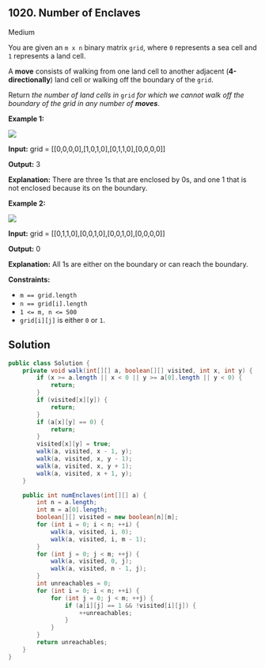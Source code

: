 ## 1020\. Number of Enclaves

Medium

You are given an `m x n` binary matrix `grid`, where `0` represents a sea cell and `1` represents a land cell.

A **move** consists of walking from one land cell to another adjacent (**4-directionally**) land cell or walking off the boundary of the `grid`.

Return _the number of land cells in_ `grid` _for which we cannot walk off the boundary of the grid in any number of **moves**_.

**Example 1:**

![](https://assets.leetcode.com/uploads/2021/02/18/enclaves1.jpg)

**Input:** grid = [[0,0,0,0],[1,0,1,0],[0,1,1,0],[0,0,0,0]]

**Output:** 3

**Explanation:** There are three 1s that are enclosed by 0s, and one 1 that is not enclosed because its on the boundary.

**Example 2:**

![](https://assets.leetcode.com/uploads/2021/02/18/enclaves2.jpg)

**Input:** grid = [[0,1,1,0],[0,0,1,0],[0,0,1,0],[0,0,0,0]]

**Output:** 0

**Explanation:** All 1s are either on the boundary or can reach the boundary.

**Constraints:**

*   `m == grid.length`
*   `n == grid[i].length`
*   `1 <= m, n <= 500`
*   `grid[i][j]` is either `0` or `1`.

## Solution

```java
public class Solution {
    private void walk(int[][] a, boolean[][] visited, int x, int y) {
        if (x >= a.length || x < 0 || y >= a[0].length || y < 0) {
            return;
        }
        if (visited[x][y]) {
            return;
        }
        if (a[x][y] == 0) {
            return;
        }
        visited[x][y] = true;
        walk(a, visited, x - 1, y);
        walk(a, visited, x, y - 1);
        walk(a, visited, x, y + 1);
        walk(a, visited, x + 1, y);
    }

    public int numEnclaves(int[][] a) {
        int n = a.length;
        int m = a[0].length;
        boolean[][] visited = new boolean[n][m];
        for (int i = 0; i < n; ++i) {
            walk(a, visited, i, 0);
            walk(a, visited, i, m - 1);
        }
        for (int j = 0; j < m; ++j) {
            walk(a, visited, 0, j);
            walk(a, visited, n - 1, j);
        }
        int unreachables = 0;
        for (int i = 0; i < n; ++i) {
            for (int j = 0; j < m; ++j) {
                if (a[i][j] == 1 && !visited[i][j]) {
                    ++unreachables;
                }
            }
        }
        return unreachables;
    }
}
```